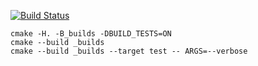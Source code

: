 [![Build Status](https://travis-ci.org/Aduersarius/vector_example.svg?branch=master)](https://travis-ci.org/Aduersarius/vector_example_2)

```
cmake -H. -B_builds -DBUILD_TESTS=ON
cmake --build _builds
cmake --build _builds --target test -- ARGS=--verbose
```
